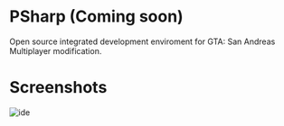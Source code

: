 # PSharp (Coming soon)
Open source integrated development enviroment for GTA: San Andreas Multiplayer modification.

# Screenshots
![ide](https://user-images.githubusercontent.com/5039536/35415478-751e5296-022e-11e8-8249-97d9333654fa.PNG)

